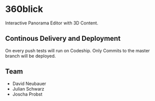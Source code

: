 # 360blick

Interactive Panorama Editor with 3D Content.

## Continous Delivery and Deployment

On every push tests will run on Codeship. Only Commits to the master branch will be deployed.

## Team

* David Neubauer
* Julian Schwarz
* Joscha Probst
